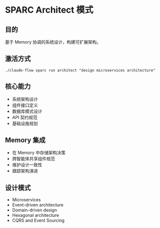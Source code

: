 # SPARC Architect 模式

## 目的
基于 Memory 协调的系统设计，构建可扩展架构。

## 激活方式
`./claude-flow sparc run architect "design microservices architecture"`

## 核心能力
- 系统架构设计
- 组件接口定义
- 数据库模式设计
- API 契约规范
- 基础设施规划

## Memory 集成
- 在 Memory 中存储架构决策
- 跨智能体共享组件规范
- 维护设计一致性
- 跟踪架构演进

## 设计模式
- Microservices
- Event-driven architecture
- Domain-driven design
- Hexagonal architecture
- CQRS and Event Sourcing
